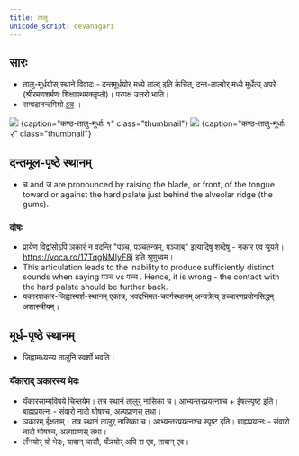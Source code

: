 ```yaml
---
title: तालु
unicode_script: devanagari
---
```


## सारः
- तालु\-मूर्धयोस् स्थाने विवादः \- दन्तमूर्धयोर् मध्ये ताल्व् इति केचित्, दन्त-ताल्वोर् मध्ये मूर्धेत्य् अपरे (श्रीरमणशर्मणः शिक्षाप्रथमक्लृप्तौ)। परपक्ष उत्तरो भाति।
- सम्पदानन्दमिश्रो [ऽत्र](https://twitter.com/pvaal2/status/1226186031579516930) ।

![](../images/kaNTha-tAlu-mUrdhA-1.jpeg)
{caption="कण्ठ-तालु-मूर्धाः १" class="thumbnail"}
![](../images/kaNTha-tAlu-mUrdhA-2.jpeg)
{caption="कण्ठ-तालु-मूर्धाः २" class="thumbnail"}

## दन्तमूल-पृष्ठे स्थानम्
- च and ज are pronounced  by raising the blade, or front, of the tongue toward or against the hard palate just behind the alveolar ridge (the gums). 

### दोषः
- प्रायेण विद्वांसोऽपि ञकारं न वदन्ति "पञ्च, पञ्चतन्त्रम्, पञ्जाब्" इत्यादिषु शब्देषु - नकार एव श्रूयते। https://voca.ro/17TqgNMlyF8j इति श्रुणुध्वम्।
- This articulation leads to the inability to produce sufficiently distinct sounds when saying पञ्च vs पन्च . Hence, it is wrong - the contact with the hard palate should be further back.
- यकारशकार-जिह्वास्पर्श-स्थानम् एकात्र, भवदभिमत-चवर्गस्थानम् अन्यत्रेत्य् उच्चारणप्रयोगसिद्धम् अशास्त्रीयम्।

## मूर्ध-पृष्ठे स्थानम्
- जिह्वामध्यस्य तालुनि स्वर्शो भवति।

### यँकाराद् ञकारस्य भेदः
- यँकारसाम्यविषये चिन्तयेम। तत्र स्थानं तालुर् नासिका च। आभ्यन्तरप्रयत्नश्च  + ईषत्स्पृष्ट इति। बाह्यप्रयत्नः - संवारो नादो घोषश्च, अल्पप्राणस् तथा। 
- ञकारम् ईक्षताम्। तत्र स्थानं तालुर् नासिका च। आभ्यन्तरप्रयत्नश्च स्पृष्ट इति। बाह्यप्रयत्नः - संवारो नादो घोषश्च, अल्पप्राणस् तथा।  
- लँनयोर् यो भेदः, यावान् चासौ, यँञयोर् अपि स एव, तावान् एव।
